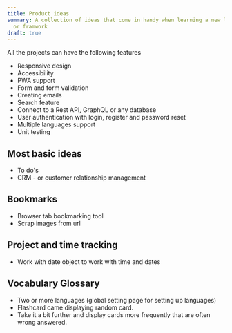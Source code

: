 ```yaml
---
title: Product ideas
summary: A collection of ideas that come in handy when learning a new language
  or framwork
draft: true
---
```

All the projects can have the following features
- Responsive design
- Accessibility
- PWA support
- Form and form validation
- Creating emails
- Search feature
- Connect to a Rest API, GraphQL or any database
- User authentication with login, register and password reset
- Multiple languages support
- Unit testing

## Most basic ideas
- To do's
- CRM - or customer relationship management 

## Bookmarks
- Browser tab bookmarking tool
- Scrap images from url

## Project and time tracking 
- Work with date object to work with time and dates

## Vocabulary Glossary
- Two or more languages (global setting page for setting up languages)
- Flashcard came displaying random card.
- Take it a bit further and display cards more frequently that are often wrong answered.
